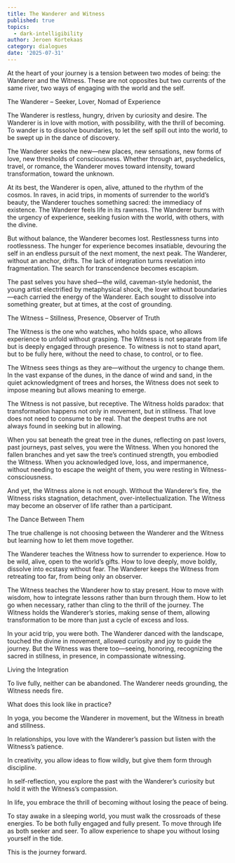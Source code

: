 ```yaml
---
title: The Wanderer and Witness
published: true
topics:
  - dark-intelligibility
author: Jeroen Kortekaas
category: dialogues
date: '2025-07-31'
---
```


At the heart of your journey is a tension between two modes of being: the Wanderer and the Witness. These are not opposites but two currents of the same river, two ways of engaging with the world and the self.

The Wanderer – Seeker, Lover, Nomad of Experience

The Wanderer is restless, hungry, driven by curiosity and desire. The Wanderer is in love with motion, with possibility, with the thrill of becoming. To wander is to dissolve boundaries, to let the self spill out into the world, to be swept up in the dance of discovery.

The Wanderer seeks the new—new places, new sensations, new forms of love, new thresholds of consciousness. Whether through art, psychedelics, travel, or romance, the Wanderer moves toward intensity, toward transformation, toward the unknown.

At its best, the Wanderer is open, alive, attuned to the rhythm of the cosmos. In raves, in acid trips, in moments of surrender to the world’s beauty, the Wanderer touches something sacred: the immediacy of existence. The Wanderer feels life in its rawness. The Wanderer burns with the urgency of experience, seeking fusion with the world, with others, with the divine.

But without balance, the Wanderer becomes lost. Restlessness turns into rootlessness. The hunger for experience becomes insatiable, devouring the self in an endless pursuit of the next moment, the next peak. The Wanderer, without an anchor, drifts. The lack of integration turns revelation into fragmentation. The search for transcendence becomes escapism.

The past selves you have shed—the wild, caveman-style hedonist, the young artist electrified by metaphysical shock, the lover without boundaries—each carried the energy of the Wanderer. Each sought to dissolve into something greater, but at times, at the cost of grounding.

  

The Witness – Stillness, Presence, Observer of Truth

The Witness is the one who watches, who holds space, who allows experience to unfold without grasping. The Witness is not separate from life but is deeply engaged through presence. To witness is not to stand apart, but to be fully here, without the need to chase, to control, or to flee.

  

The Witness sees things as they are—without the urgency to change them. In the vast expanse of the dunes, in the dance of wind and sand, in the quiet acknowledgment of trees and horses, the Witness does not seek to impose meaning but allows meaning to emerge.

  

The Witness is not passive, but receptive. The Witness holds paradox: that transformation happens not only in movement, but in stillness. That love does not need to consume to be real. That the deepest truths are not always found in seeking but in allowing.

  

When you sat beneath the great tree in the dunes, reflecting on past lovers, past journeys, past selves, you were the Witness. When you honored the fallen branches and yet saw the tree’s continued strength, you embodied the Witness. When you acknowledged love, loss, and impermanence, without needing to escape the weight of them, you were resting in Witness-consciousness.

  

And yet, the Witness alone is not enough. Without the Wanderer’s fire, the Witness risks stagnation, detachment, over-intellectualization. The Witness may become an observer of life rather than a participant.

  

The Dance Between Them

The true challenge is not choosing between the Wanderer and the Witness but learning how to let them move together.

  

The Wanderer teaches the Witness how to surrender to experience. How to be wild, alive, open to the world’s gifts. How to love deeply, move boldly, dissolve into ecstasy without fear. The Wanderer keeps the Witness from retreating too far, from being only an observer.

  

The Witness teaches the Wanderer how to stay present. How to move with wisdom, how to integrate lessons rather than burn through them. How to let go when necessary, rather than cling to the thrill of the journey. The Witness holds the Wanderer’s stories, making sense of them, allowing transformation to be more than just a cycle of excess and loss.

  

In your acid trip, you were both. The Wanderer danced with the landscape, touched the divine in movement, allowed curiosity and joy to guide the journey. But the Witness was there too—seeing, honoring, recognizing the sacred in stillness, in presence, in compassionate witnessing.

  

Living the Integration

To live fully, neither can be abandoned. The Wanderer needs grounding, the Witness needs fire.

  

What does this look like in practice?

  

In yoga, you become the Wanderer in movement, but the Witness in breath and stillness.

In relationships, you love with the Wanderer’s passion but listen with the Witness’s patience.

In creativity, you allow ideas to flow wildly, but give them form through discipline.

In self-reflection, you explore the past with the Wanderer’s curiosity but hold it with the Witness’s compassion.

In life, you embrace the thrill of becoming without losing the peace of being.

To stay awake in a sleeping world, you must walk the crossroads of these energies. To be both fully engaged and fully present. To move through life as both seeker and seer. To allow experience to shape you without losing yourself in the tide.

  

This is the journey forward.
